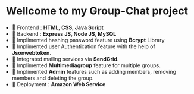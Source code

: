 <h1 align="center">Wellcome to my Group-Chat project</h1>

- 🌱 Frontend : **HTML, CSS, Java Script**
- 🌱 Backend :  **Express JS, Node JS, MySQL**
- 🌱 Implimented hashing password feature using **Bcrypt** Library
- 🌱 Implimented user Authentication feature with the help of **Jsonwebtoken**.
- 🌱 Integrated mailing services via **SendGrid**.
- 🌱 Implimented **Multimediagroup** feature for multiple groups.
- 🌱 Implimented **Admin** features such as adding members, removing members and deleting the group.
- 🌱 Deployment : **Amazon Web Service**
